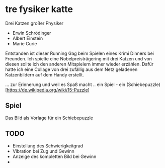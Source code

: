 #  tre fysiker katte

Drei Katzen großer Physiker
- Erwin Schrödinger
- Albert Einstein
- Marie Curie

Entstanden ist dieser Running Gag beim Spielen eines Krimi Dinners bei Freunden.
Ich spielte eine Nobelpreisträgering mit drei Katzen und von diesen sollte ich 
den anderen Mitspielern immer wieder erzählen. Dafür hatte ich eine Collage von 
drei zufällig aus dem Netz geladenen Katzenbildern auf dem Handy erstellt.

... zur Erinnerung und weil es Spaß macht .. 
ein Spiel - ein (Schiebepuzzle)[https://de.wikipedia.org/wiki/15-Puzzle]

## Spiel
Das Bild als Vorlage für ein Schiebepuzzle

## TODO
- Einstellung des Schwierigkeitgrad
- Vibration bei Zug und Gewinn
- Anzeige des kompletten Bild bei Gewinn
- 

